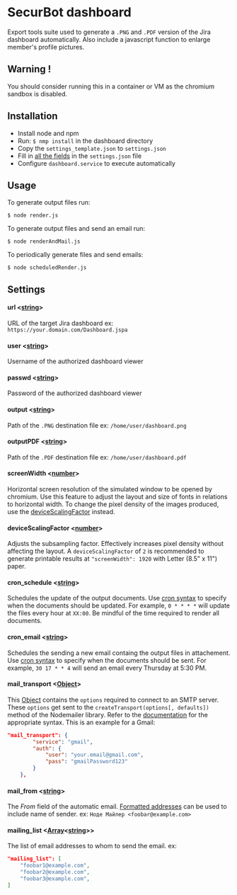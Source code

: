 # SecurBot dashboard

Export tools suite used to generate a `.PNG` and `.PDF` version of the Jira dashboard automatically. Also include a javascript function to enlarge member's profile pictures.

## Warning !

You should consider running this in a container or VM as the chromium sandbox is disabled.

## Installation
- Install node and npm
- Run: `$ nmp install` in the dashboard directory
- Copy the `settings_template.json` to `settings.json`
- Fill in [all the fields](#Settings) in the `settings.json` file
- Configure `dashboard.service` to execute automatically

## Usage
To generate output files run:

```$ node render.js```

To generate output files and send an email run:

```$ node renderAndMail.js```

To periodically generate files and send emails:

```$ node scheduledRender.js```

## Settings

#### url <[string]>
URL of the target Jira dashboard ex: `https://your.domain.com/Dashboard.jspa`

#### user <[string]>
Username of the authorized dashboard viewer

#### passwd <[string]>
Password of the authorized dashboard viewer

#### output <[string]>
Path of the `.PNG` destination file ex: `/home/user/dashboard.png`

#### outputPDF <[string]>
Path of the `.PDF` destination file ex: `/home/user/dashboard.pdf`

#### screenWidth <[number]>
Horizontal screen resolution of the simulated window to be opened by chromium.
Use this feature to adjust the layout and size of fonts in relations to horizontal width. To change the pixel density of the images produced, use the [deviceScalingFactor](#deviceScalingFactor) instead.

#### deviceScalingFactor <[number]>
Adjusts the subsampling factor. Effectively increases pixel density without affecting the layout. A `deviceScalingFactor` of `2` is recommended to generate printable results at `"screenWidth": 1920` with Letter (8.5" x 11") paper.

#### cron_schedule <[string]>
Schedules the update of the output documents. Use [cron syntax] to specify when the documents should be updated. For example, `0 * * * *` will update the files every hour at `XX:00`. Be mindful of the time required to render all documents.

#### cron_email <[string]>
Schedules the sending a new email containg the output files in attachement. Use [cron syntax] to specify when the documents should be sent. For example, `30 17 * * 4` will send an email every Thursday at 5:30 PM.

#### mail_transport <[Object]>
This [Object] contains the `options` required to connect to an SMTP server. These `options` get sent to the `createTransport(options[, defaults])` method of the Nodemailer library. Refer to the [documentation](https://nodemailer.com/smtp/) for the appropriate syntax. This is an example for a Gmail:
```json
"mail_transport": {
        "service": "gmail",
        "auth": {
            "user": "your.email@gmail.com",
            "pass": "gmailPassword123"
        }
    },
```
#### mail_from <[string]>
The *From* field of the automatic email. [Formatted addresses](https://nodemailer.com/message/addresses/) can be used to include name of sender. ex: `Ноде Майлер <foobar@example.com>`

#### mailing_list <[Array]<[string]>>
The list of email addresses to whom to send the email. ex:
```json
"mailing_list": [
    "foobar1@example.com",
    "foobar2@example.com",
    "foobar3@example.com",
]
```

[cron syntax]: http://www.nncron.ru/help/EN/working/cron-format.htm
[string]: https://developer.mozilla.org/en-US/docs/Web/JavaScript/Data_structures#String_type "String"
[number]: https://developer.mozilla.org/en-US/docs/Web/JavaScript/Data_structures#Number_type "Number"
[Object]: https://developer.mozilla.org/en-US/docs/Web/JavaScript/Reference/Global_Objects/Object "Object"
[Array]: https://developer.mozilla.org/en-US/docs/Web/JavaScript/Reference/Global_Objects/Array "Array"
